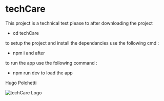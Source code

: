 # techCare

This project is a technical test please to after downloading the project

- cd techCare

to setup the project and install the dependancies use the following cmd :

- npm i and after

to run the app use the following command :

- npm run dev to load the app

Hugo Polchetti


![techCare Logo](https://github.com/user-attachments/assets/bc4d2199-d893-4bb2-af50-771e05c53913)
